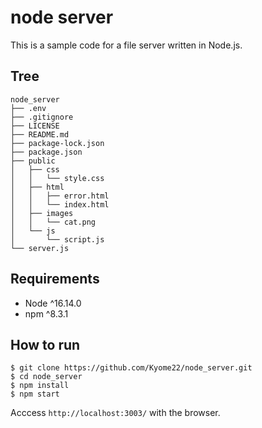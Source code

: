# node server

This is a sample code for a file server written in Node.js.

## Tree

```
node_server
├── .env
├── .gitignore
├── LICENSE
├── README.md
├── package-lock.json
├── package.json
├── public
│   ├── css
│   │   └── style.css
│   ├── html
│   │   ├── error.html
│   │   └── index.html
│   ├── images
│   │   └── cat.png
│   └── js
│       └── script.js
└── server.js
```

## Requirements

- Node ^16.14.0
- npm ^8.3.1

## How to run

```shell
$ git clone https://github.com/Kyome22/node_server.git
$ cd node_server
$ npm install
$ npm start
```

Acccess `http://localhost:3003/` with the browser.
